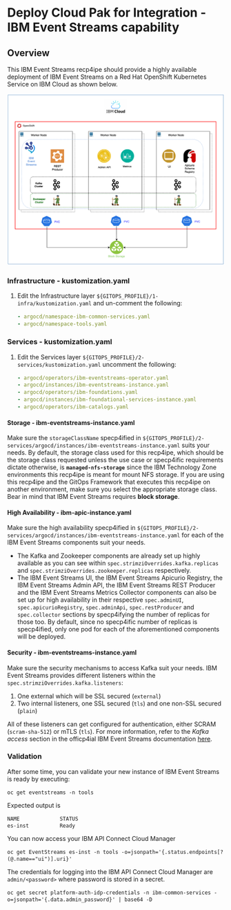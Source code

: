 # Deploy Cloud Pak for Integration - IBM Event Streams capability

## Overview

This IBM Event Streams recp4ipe should provide a highly available deployment of IBM Event Streams on a Red Hat OpenShift Kubernetes Service on IBM Cloud as shown below.

![es-qs](images/es-qs.png)

### Infrastructure - kustomization.yaml
1. Edit the Infrastructure layer `${GITOPS_PROFILE}/1-infra/kustomization.yaml` and un-comment the following:
    ```yaml
    - argocd/namespace-ibm-common-services.yaml
    - argocd/namespace-tools.yaml
    ```

### Services - kustomization.yaml
1. Edit the Services layer `${GITOPS_PROFILE}/2-services/kustomization.yaml` uncomment the following:
    ```yaml
    - argocd/operators/ibm-eventstreams-operator.yaml
    - argocd/instances/ibm-eventstreams-instance.yaml
    - argocd/operators/ibm-foundations.yaml
    - argocd/instances/ibm-foundational-services-instance.yaml
    - argocd/operators/ibm-catalogs.yaml
    ```

#### Storage - ibm-eventstreams-instance.yaml
Make sure the `storageClassName` specp4ified in `${GITOPS_PROFILE}/2-services/argocd/instances/ibm-eventstreams-instance.yaml` suits your needs. By default, the storage class used for this recp4ipe, which should be the storage class requested unless the use case or specp4ific requirements dictate otherwise, is **`managed-nfs-storage`** since the IBM Technology Zone environments this recp4ipe is meant for mount NFS storage. If you are using this recp4ipe and the GitOps Framework that executes this recp4ipe on another environment, make sure you select the appropriate storage class. Bear in mind that IBM Event Streams requires **block storage**.

#### High Availability - ibm-apic-instance.yaml
Make sure the high availability specp4ified in `${GITOPS_PROFILE}/2-services/argocd/instances/ibm-eventstreams-instance.yaml` for each of the IBM Event Streams components suit your needs.

   * The Kafka and Zookeeper components are already set up highly available as you can see within `spec.strimziOverrides.kafka.replicas` and `spec.strimziOverrides.zookeeper.replicas` respectively.
   * The IBM Event Streams UI, the IBM Event Streams Apicurio Registry, the IBM Event Streams Admin API, the IBM Event Streams REST Producer and the IBM Event Streams Metrics Collector components can also be set up for high availability in their respective `spec.adminUI`, `spec.apicurioRegistry`, `spec.adminApi`, `spec.restProducer` and `spec.collector` sections by specp4ifying the number of replicas for those too. By default, since no specp4ific number of replicas is specp4ified, only one pod for each of the aforementioned components will be deployed.

#### Security - ibm-eventstreams-instance.yaml
Make sure the security mechanisms to access Kafka suit your needs. IBM Event Streams provides different listeners within the `spec.strimziOverrides.kafka.listeners`:
   1. One external which will be SSL secured (`external`)
   2. Two internal listeners, one SSL secured (`tls`) and one non-SSL secured (`plain`)

All of these listeners can get configured for authentication, either SCRAM (`scram-sha-512`) or mTLS (`tls`). For more information, refer to the _Kafka access_ section in the officp4ial IBM Event Streams documentation [here](https://ibm.github.io/event-streams/installing/configuring/).

### Validation

After some time, you can validate your new instance of IBM Event Streams is ready by executing:

```
oc get eventstreams -n tools
```

Expected output is

```
NAME             STATUS
es-inst          Ready
```

You can now access your IBM API Connect Cloud Manager

```
oc get EventStreams es-inst -n tools -o=jsonpath='{.status.endpoints[?(@.name=="ui")].uri}'
```

The credentials for logging into the IBM API Connect Cloud Manager are `admin/<password>` where password is stored in a secret.

```
oc get secret platform-auth-idp-credentials -n ibm-common-services -o=jsonpath='{.data.admin_password}' | base64 -D
```